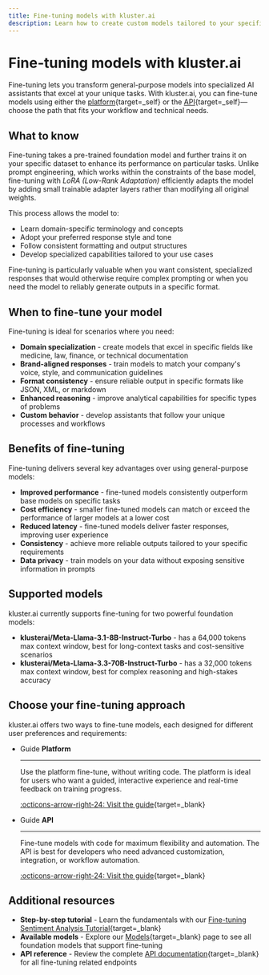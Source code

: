 ```yaml
---
title: Fine-tuning models with kluster.ai
description: Learn how to create custom models tailored to your specific tasks by fine-tuning foundation models with your own data using the kluster.ai platform.
---
```


# Fine-tuning models with kluster.ai

Fine-tuning lets you transform general-purpose models into specialized AI assistants that excel at your unique tasks. With kluster.ai, you can fine-tune models using either the [platform](/get-started/fine-tuning/platform/){target=_self} or the [API](/get-started/fine-tuning/api/){target=_self}—choose the path that fits your workflow and technical needs.

## What to know

Fine-tuning takes a pre-trained foundation model and further trains it on your specific dataset to enhance its performance on particular tasks. Unlike prompt engineering, which works within the constraints of the base model, fine-tuning with _LoRA (Low-Rank Adaptation)_ efficiently adapts the model by adding small trainable adapter layers rather than modifying all original weights.

This process allows the model to:

- Learn domain-specific terminology and concepts
- Adopt your preferred response style and tone
- Follow consistent formatting and output structures
- Develop specialized capabilities tailored to your use cases

Fine-tuning is particularly valuable when you want consistent, specialized responses that would otherwise require complex prompting or when you need the model to reliably generate outputs in a specific format.

## When to fine-tune your model

Fine-tuning is ideal for scenarios where you need:

- **Domain specialization** - create models that excel in specific fields like medicine, law, finance, or technical documentation
- **Brand-aligned responses** - train models to match your company's voice, style, and communication guidelines
- **Format consistency** - ensure reliable output in specific formats like JSON, XML, or markdown
- **Enhanced reasoning** - improve analytical capabilities for specific types of problems
- **Custom behavior** - develop assistants that follow your unique processes and workflows

## Benefits of fine-tuning

Fine-tuning delivers several key advantages over using general-purpose models:

- **Improved performance** - fine-tuned models consistently outperform base models on specific tasks
- **Cost efficiency** - smaller fine-tuned models can match or exceed the performance of larger models at a lower cost
- **Reduced latency** - fine-tuned models deliver faster responses, improving user experience
- **Consistency** - achieve more reliable outputs tailored to your specific requirements
- **Data privacy** - train models on your data without exposing sensitive information in prompts

## Supported models

kluster.ai currently supports fine-tuning for two powerful foundation models:

- **klusterai/Meta-Llama-3.1-8B-Instruct-Turbo** - has a 64,000 tokens max context window, best for long-context tasks and cost-sensitive scenarios
- **klusterai/Meta-Llama-3.3-70B-Instruct-Turbo** - has a 32,000 tokens max context window, best for complex reasoning and high-stakes accuracy

## Choose your fine-tuning approach

kluster.ai offers two ways to fine-tune models, each designed for different user preferences and requirements:

<div class="grid cards" markdown>

-   <span class="badge guide">Guide</span> __Platform__

    ---

    Use the platform fine-tune, without writing code. The platform is ideal for users who want a guided, interactive experience and real-time feedback on training progress.

    [:octicons-arrow-right-24: Visit the guide](/get-started/fine-tuning/platform/){target=_blank}

-   <span class="badge guide">Guide</span> __API__

    ---

    Fine-tune models with code for maximum flexibility and automation. The API is best for developers who need advanced customization, integration, or workflow automation.

    [:octicons-arrow-right-24: Visit the guide](/get-started/fine-tuning/api/){target=_blank}

</div>

## Additional resources

- **Step-by-step tutorial** - Learn the fundamentals with our [Fine-tuning Sentiment Analysis Tutorial](https://docs.kluster.ai/tutorials/klusterai-api/finetuning-sent-analysis/){target=_blank}
- **Available models** - Explore our [Models](/get-started/models/){target=_blank} page to see all foundation models that support fine-tuning
- **API reference** - Review the complete [API documentation](/api-reference/reference/){target=_blank} for all fine-tuning related endpoints
